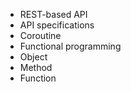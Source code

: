 - REST-based API
- API specifications
- Coroutine
- Functional programming
- Object
- Method
- Function
